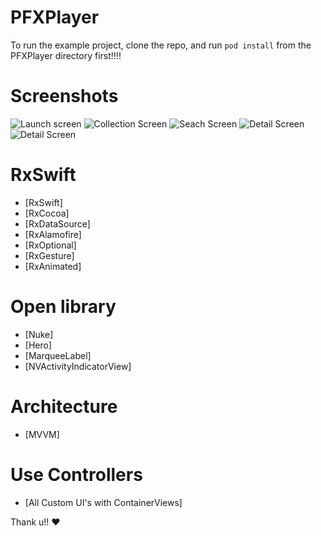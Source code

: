 # PFXPlayer
To run the example project, clone the repo, and run `pod install` from the PFXPlayer directory first!!!!

# Screenshots
![Launch screen](/1.png) ![Collection Screen](/2.png) ![Seach Screen](/3.png) ![Detail Screen](/4.png) ![Detail Screen](/5.png)

# RxSwift

- [RxSwift]
- [RxCocoa]
- [RxDataSource]
- [RxAlamofire]
- [RxOptional]
- [RxGesture]
- [RxAnimated]

# Open library

- [Nuke]
- [Hero]
- [MarqueeLabel]
- [NVActivityIndicatorView]

# Architecture

- [MVVM]

# Use Controllers

- [All Custom UI's with ContainerViews]

Thank u!! ❤️
